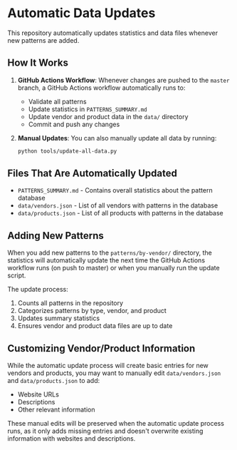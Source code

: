 # Automatic Data Updates

This repository automatically updates statistics and data files whenever new patterns are added.

## How It Works

1. **GitHub Actions Workflow**: Whenever changes are pushed to the `master` branch, a GitHub Actions workflow automatically runs to:
   - Validate all patterns
   - Update statistics in `PATTERNS_SUMMARY.md`
   - Update vendor and product data in the `data/` directory
   - Commit and push any changes

2. **Manual Updates**: You can also manually update all data by running:
   ```bash
   python tools/update-all-data.py
   ```

## Files That Are Automatically Updated

- `PATTERNS_SUMMARY.md` - Contains overall statistics about the pattern database
- `data/vendors.json` - List of all vendors with patterns in the database
- `data/products.json` - List of all products with patterns in the database

## Adding New Patterns

When you add new patterns to the `patterns/by-vendor/` directory, the statistics will automatically update the next time the GitHub Actions workflow runs (on push to master) or when you manually run the update script.

The update process:
1. Counts all patterns in the repository
2. Categorizes patterns by type, vendor, and product
3. Updates summary statistics
4. Ensures vendor and product data files are up to date

## Customizing Vendor/Product Information

While the automatic update process will create basic entries for new vendors and products, you may want to manually edit `data/vendors.json` and `data/products.json` to add:
- Website URLs
- Descriptions
- Other relevant information

These manual edits will be preserved when the automatic update process runs, as it only adds missing entries and doesn't overwrite existing information with websites and descriptions.